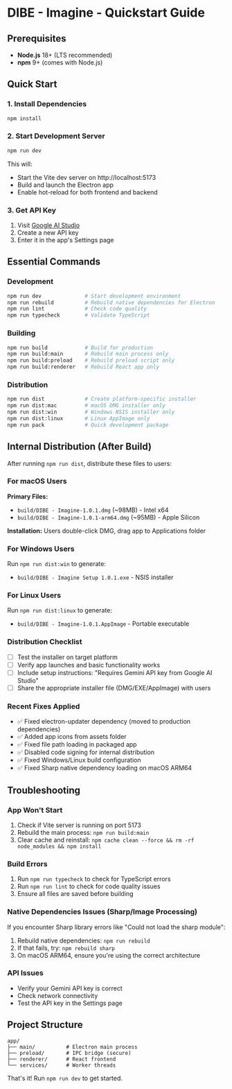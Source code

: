 # DIBE - Imagine - Quickstart Guide

## Prerequisites

- **Node.js** 18+ (LTS recommended)
- **npm** 9+ (comes with Node.js)

## Quick Start

### 1. Install Dependencies
```bash
npm install
```

### 2. Start Development Server
```bash
npm run dev
```
This will:
- Start the Vite dev server on http://localhost:5173
- Build and launch the Electron app
- Enable hot-reload for both frontend and backend

### 3. Get API Key
1. Visit [Google AI Studio](https://makersuite.google.com/app/apikey)
2. Create a new API key
3. Enter it in the app's Settings page

## Essential Commands

### Development
```bash
npm run dev              # Start development environment
npm run rebuild          # Rebuild native dependencies for Electron
npm run lint             # Check code quality
npm run typecheck        # Validate TypeScript
```

### Building
```bash
npm run build            # Build for production
npm run build:main       # Rebuild main process only
npm run build:preload    # Rebuild preload script only
npm run build:renderer   # Rebuild React app only
```

### Distribution
```bash
npm run dist             # Create platform-specific installer
npm run dist:mac         # macOS DMG installer only
npm run dist:win         # Windows NSIS installer only
npm run dist:linux       # Linux AppImage only
npm run pack             # Quick development package
```

## Internal Distribution (After Build)

After running `npm run dist`, distribute these files to users:

### For macOS Users
**Primary Files:**
- `build/DIBE - Imagine-1.0.1.dmg` (~98MB) - Intel x64
- `build/DIBE - Imagine-1.0.1-arm64.dmg` (~95MB) - Apple Silicon

**Installation:** Users double-click DMG, drag app to Applications folder

### For Windows Users
Run `npm run dist:win` to generate:
- `build/DIBE - Imagine Setup 1.0.1.exe` - NSIS installer

### For Linux Users
Run `npm run dist:linux` to generate:
- `build/DIBE - Imagine-1.0.1.AppImage` - Portable executable

### Distribution Checklist
- [ ] Test the installer on target platform
- [ ] Verify app launches and basic functionality works
- [ ] Include setup instructions: "Requires Gemini API key from Google AI Studio"
- [ ] Share the appropriate installer file (DMG/EXE/AppImage) with users

### Recent Fixes Applied
- ✅ Fixed electron-updater dependency (moved to production dependencies)
- ✅ Added app icons from assets folder
- ✅ Fixed file path loading in packaged app
- ✅ Disabled code signing for internal distribution
- ✅ Fixed Windows/Linux build configuration
- ✅ Fixed Sharp native dependency loading on macOS ARM64

## Troubleshooting

### App Won't Start
1. Check if Vite server is running on port 5173
2. Rebuild the main process: `npm run build:main`
3. Clear cache and reinstall: `npm cache clean --force && rm -rf node_modules && npm install`

### Build Errors
1. Run `npm run typecheck` to check for TypeScript errors
2. Run `npm run lint` to check for code quality issues
3. Ensure all files are saved before building

### Native Dependencies Issues (Sharp/Image Processing)
If you encounter Sharp library errors like "Could not load the sharp module":
1. Rebuild native dependencies: `npm run rebuild`
2. If that fails, try: `npm rebuild sharp`
3. On macOS ARM64, ensure you're using the correct architecture

### API Issues
- Verify your Gemini API key is correct
- Check network connectivity
- Test the API key in the Settings page

## Project Structure
```
app/
├── main/          # Electron main process
├── preload/       # IPC bridge (secure)
├── renderer/      # React frontend
└── services/      # Worker threads
```

That's it! Run `npm run dev` to get started.